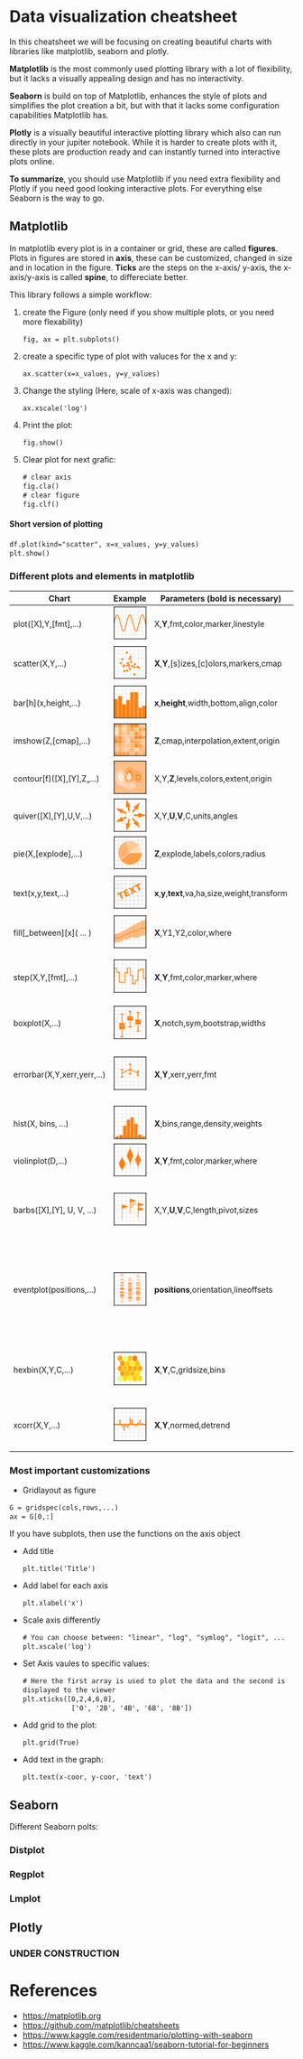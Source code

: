 # Data visualization cheatsheet

In this cheatsheet we will be focusing on creating beautiful charts with libraries like matplotlib, seaborn and plotly.

**Matplotlib** is the most commonly used plotting library with a lot of flexibility, but it lacks a visually appealing 
design and has no interactivity.

**Seaborn** is build on top of Matplotlib, enhances the style of plots  and simplifies the plot creation a bit, but 
with that it lacks some configuration capabilities Matplotlib has.

**Plotly** is a visually beautiful interactive plotting library which also can run directly in your jupiter notebook.
While it is harder to create plots with it, these plots are production ready and can instantly turned into interactive 
plots online.

**To summarize**, you should use Matplotlib if you need extra flexibility and Plotly if you need good looking 
interactive plots. For everything else Seaborn is the way to go.

## Matplotlib
In matplotlib every plot is in a container or grid, these are called **figures**. Plots in figures are stored in **axis**,
these can be customized, changed in size and in location in the figure. **Ticks** are the steps on the x-axis/ y-axis, the
x-axis/y-axis is called **spine**, to differeciate better.

This library follows a simple workflow:
 1. create the Figure (only need if you show multiple plots, or you need more flexability)
    ```
    fig, ax = plt.subplots()
    ```

 2. create a specific type of plot with valuces for the x and y:
    ```
    ax.scatter(x=x_values, y=y_values)
    ```
 3. Change the styling (Here, scale of x-axis was changed):
    ```
    ax.xscale('log')
    ```
 4. Print the plot:
    ```
    fig.show()
    ```
 5. Clear plot for next grafic:
    ```
    # clear axis
    fig.cla()
    # clear figure
    fig.clf()
    ``` 
    
#### Short version of plotting
```
df.plot(kind="scatter", x=x_values, y=y_values)
plt.show()
```

    
### Different plots and elements in matplotlib

| Chart | Example | Parameters (bold is necessary) | Description |
|-------|---------|------------|-------------|
| plot([X],Y,[fmt],...)         |  ![plot chart](./img/data_vis/basic-plot.svg "plot chart") <!-- .element height="50%" width="50%" -->           | X,**Y**,fmt,color,marker,linestyle        | Used for change over time
| scatter(X,Y,...)              | ![scatter chart](./img/data_vis/basic-scatter.svg "scatter chart")    | **X**,**Y**,[s]izes,[c]olors,markers,cmap | Best to compare two features
| bar\[h](x,height,...)         | ![bar chart](./img/data_vis/basic-bar.svg "bar chart")                | **x**,**height**,width,bottom,align,color | barh rotates the plot
| imshow(Z,[cmap],...)          | ![imshow chart](./img/data_vis/basic-imshow.svg "imshow chart")       | **Z**,cmap,interpolation,extent,origin    | Displayes images
| contour\[f]([X],[Y],Z„...)    | ![contour chart](./img/data_vis/basic-contour.svg "contour chart")    | X,Y,**Z**,levels,colors,extent,origin     | Visualizes values in an 2d array
| quiver([X],[Y],U,V,...)       | ![quiver chart](./img/data_vis/basic-quiver.svg "quiver chart")       | X,Y,**U**,**V**,C,units,angles            | Adds arrows
| pie(X,[explode],...)          | ![pie chart](./img/data_vis/basic-pie.svg "pie chart")                | **Z**,explode,labels,colors,radius        | Creates a piechart
| text(x,y,text,...)            | ![text chart](./img/data_vis/basic-text.svg "text chart")             | **x**,**y**,**text**,va,ha,size,weight,transform | addes text to plot at specific coordiantes
| fill\[_between]\[x]( ... )    | ![fill chart](./img/data_vis/basic-fill.svg "text fill")              | **X**,Y1,Y2,color,where                   | fills area between values
| step(X,Y,[fmt],...)           | ![step chart](./img/data_vis/advanced-step.svg "step chart")          | **X**,**Y**,fmt,color,marker,where        | Different format of plot() with no transition
| boxplot(X,...)                | ![boxplot chart](./img/data_vis/advanced-boxplot.svg "boxplot chart") | **X**,notch,sym,bootstrap,widths          | Boxplot shows outliars better
| errorbar(X,Y,xerr,yerr,...)   | ![errorbar chart](./img/data_vis/advanced-errorbar.svg "errorbar chart") | **X**,**Y**,xerr,yerr,fmt              | Adds errorbars to plot(), to show how accurate values are
| hist(X, bins, ...)            | ![hist chart](./img/data_vis/advanced-hist.svg "hist chart")          | **X**,bins,range,density,weights          | Used to see value distribution
| violinplot(D,...)             | ![violin chart](./img/data_vis/advanced-violin.svg "violinplot")      | **X**,**Y**,fmt,color,marker,where        | An alternative to Boxplot
| barbs([X],[Y], U, V, ...)     | ![barbs chart](./img/data_vis/advanced-barbs.svg "barbs chart")       | X,Y,**U**,**V**,C,length,pivot,sizes      | It's used to plot any two dimensional vector quantity
| eventplot(positions,...)      | ![eventplot chart](./img/data_vis/advanced-event.svg "barbs chart")   | **positions**,orientation,lineoffsets     | It's useful where you need to show timing or position of multiple sets of descrete events.
| hexbin(X,Y,C,...)             | ![hexbin chart](./img/data_vis/advanced-hexbin.svg "hexbin chart")    | **X**,**Y**,C,gridsize,bins               | Like a scatter plot, but hexagonals are buckets for values 
| xcorr(X,Y,...)                | ![xcorr chart](./img/data_vis/advanced-xcorr.svg "xcorr chart")       | **X**,**Y**,normed,detrend                | Plots the cross correlation between x and y.

### Most important customizations
* Gridlayout as figure
```
G = gridspec(cols,rows,...)
ax = G[0,:]
```

If you have subplots, then use the functions on the axis object
* Add title
    ```
    plt.title('Title')
    ```
* Add label for each axis
    ```
    plt.xlabel('x')
    ```
* Scale axis differently
    ```
    # You can choose between: "linear", "log", "symlog", "logit", ...
    plt.xscale('log')
    ```
* Set Axis vaules to specific values:
    ```
    # Here the first array is used to plot the data and the second is displayed to the viewer
    plt.xticks([0,2,4,6,8],
                ['0', '2B', '4B', '6B', '8B'])
    ```
* Add grid to the plot:
    ```
    plt.grid(True)
    ```
* Add text in the graph:
    ```
    plt.text(x-coor, y-coor, 'text')
    ```



## Seaborn


Different Seaborn polts:

### Distplot

### Regplot

### Lmplot




## Plotly
### UNDER CONSTRUCTION

# References
* https://matplotlib.org
* https://github.com/matplotlib/cheatsheets
* https://www.kaggle.com/residentmario/plotting-with-seaborn
* https://www.kaggle.com/kanncaa1/seaborn-tutorial-for-beginners